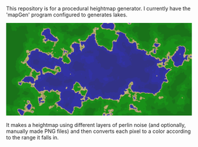 This repository is for a procedural heightmap generator. I currently have the 'mapGen' program configured to generates lakes.

![A generated lake](/map44366.png)

It makes a heightmap using different layers of perlin noise (and optionally, manually made PNG files) and then converts each pixel to a color according to the range it falls in.
